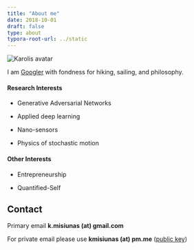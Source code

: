```yaml
---
title: "About me"
date: 2018-10-01
draft: false
type: about
typora-root-url: ../static
---
```


![Karolis avatar](/images/2018/karolis-avatar.jpg)



I am [Googler](https://en.wiktionary.org/wiki/Googler) with fondness for hiking, sailing, and philosophy. 



#### Research Interests 

- Generative Adversarial Networks

- Applied deep learning

- Nano-sensors 

- Physics of stochastic motion 

   

#### Other Interests

- Entrepreneurship

- Quantified-Self



## Contact

Primary email **k.misiunas (at) gmail.com**

For private email please use **kmisiunas (at) pm.me** ([public key](/publickey.k.misiunas@protonmail.ch.asc))

